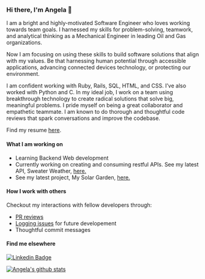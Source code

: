 ### Hi there, I'm Angela 👋

I am a bright and highly-motivated Software Engineer who loves working towards team goals. I harnessed my skills for problem-solving, teamwork, and analytical thinking as a Mechanical Engineer in leading Oil and Gas organizations. 

Now I am focusing on using these skills to build software solutions that align with my values. Be that harnessing human potential through accessible applications, advancing connected devices technology, or protecting our environment.

I am confident working with Ruby, Rails, SQL, HTML, and CSS. I’ve also worked with Python and C. In my ideal job, I work on a team using breakthrough technology to create radical solutions that solve big, meaningful problems. I pride myself on being a great collaborator and empathetic teammate. I am known to do thorough and thoughtful code reviews that spark conversations and improve the codebase. 

Find my resume [here](https://github.com/AngelaGuardia/angelaguardia/blob/main/AngelaGuardiaResume.pdf).

#### What I am working on

- Learning Backend Web development
- Currently working on creating and consuming restful APIs. See my latest API, Sweater Weather, [here.](https://github.com/AngelaGuardia/sweater_weather)
- See my latest project, My Solar Garden, [here.](https://github.com/My-Solar-Garden)

#### How I work with others

Checkout my interactions with fellow developers through: 
- [PR reviews](https://github.com/Arique1104/monster_shop_2005/pulls?q=is%3Apr+is%3Aclosed)
- [Logging issues](https://github.com/ckccameron/viewing_party/issues) for future developement
- Thoughtful commit messages

#### Find me elsewhere

[![Linkedin Badge](https://img.shields.io/badge/-LinkedIn-blue?style=flat-square&logo=Linkedin&logoColor=white&link=https://www.linkedin.com/in/harshkumarkhatri/)](https://www.linkedin.com/in/angela-guardia/) 

[![Angela's github stats](https://github-readme-stats.vercel.app/api?username=angelaguardia&hide=stars)](https://github.com/angelaguardia/github-readme-stats)
